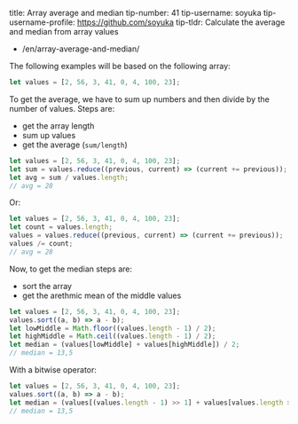 title: Array average and median
tip-number: 41
tip-username: soyuka
tip-username-profile: https://github.com/soyuka
tip-tldr: Calculate the average and median from array values

-   /en/array-average-and-median/

The following examples will be based on the following array:

```js
let values = [2, 56, 3, 41, 0, 4, 100, 23];
```

To get the average, we have to sum up numbers and then divide by the number of values. Steps are:

-   get the array length
-   sum up values
-   get the average (`sum/length`)

```js
let values = [2, 56, 3, 41, 0, 4, 100, 23];
let sum = values.reduce((previous, current) => (current += previous));
let avg = sum / values.length;
// avg = 28
```

Or:

```js
let values = [2, 56, 3, 41, 0, 4, 100, 23];
let count = values.length;
values = values.reduce((previous, current) => (current += previous));
values /= count;
// avg = 28
```

Now, to get the median steps are:

-   sort the array
-   get the arethmic mean of the middle values

```js
let values = [2, 56, 3, 41, 0, 4, 100, 23];
values.sort((a, b) => a - b);
let lowMiddle = Math.floor((values.length - 1) / 2);
let highMiddle = Math.ceil((values.length - 1) / 2);
let median = (values[lowMiddle] + values[highMiddle]) / 2;
// median = 13,5
```

With a bitwise operator:

```js
let values = [2, 56, 3, 41, 0, 4, 100, 23];
values.sort((a, b) => a - b);
let median = (values[(values.length - 1) >> 1] + values[values.length >> 1]) / 2;
// median = 13,5
```

